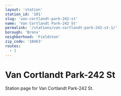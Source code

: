 ```yaml
---
layout: 'station'
station_id: '101'
slug: 'van-cortlandt-park-242-st'
name: 'Van Cortlandt Park-242 St'
permalink: '/stations/van-cortlandt-park-242-st-1/'
borough: 'Bronx'
neighborhood: 'Fieldston'
zip_code: '10463'
routes:
  - 1
---
```

# Van Cortlandt Park-242 St

Station page for Van Cortlandt Park-242 St.

